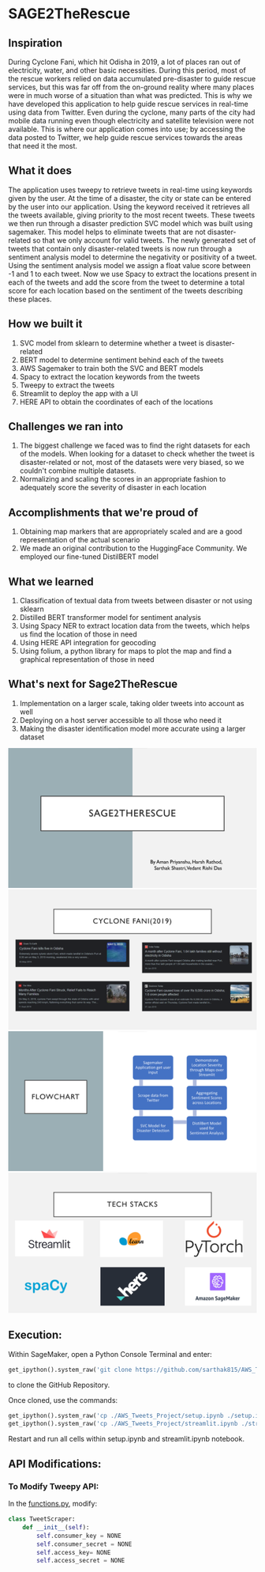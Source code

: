 # SAGE2TheRescue

## Inspiration
During Cyclone Fani, which hit Odisha in 2019, a lot of places ran out of electricity, water, and other basic necessities. During this period, most of the rescue workers relied on data accumulated pre-disaster to guide rescue services, but this was far off from the on-ground reality where many places were in much worse of a situation than what was predicted. This is why we have developed this application to help guide rescue services in real-time using data from Twitter. Even during the cyclone, many parts of the city had mobile data running even though electricity and satellite television were not available. This is where our application comes into use; by accessing the data posted to Twitter, we help guide rescue services towards the areas that need it the most.


## What it does
The application uses tweepy to retrieve tweets in real-time using keywords given by the user. At the time of a disaster, the city or state can be entered by the user into our application. Using the keyword received it retrieves all the tweets available, giving priority to the most recent tweets. These tweets we then run through a disaster prediction SVC model which was built using sagemaker. This model helps to eliminate tweets that are not disaster-related so that we only account for valid tweets. The newly generated set of tweets that contain only disaster-related tweets is now run through a sentiment analysis model to determine the negativity or positivity of a tweet. Using the sentiment analysis model we assign a float value score between -1 and 1 to each tweet. Now we use Spacy to extract the locations present in each of the tweets and add the score from the tweet to determine a total score for each location based on the sentiment of the tweets describing these places.


## How we built it
1. SVC model from sklearn to determine whether a tweet is disaster-related
2. BERT model to determine sentiment behind each of the tweets
3. AWS Sagemaker to train both the SVC and BERT models
4. Spacy to extract the location keywords from the tweets
5. Tweepy to extract the tweets
6. Streamlit to deploy the app with a UI
7. HERE API to obtain the coordinates of each of the locations


## Challenges we ran into
1. The biggest challenge we faced was to find the right datasets for each of the models. When looking for a dataset to check whether the tweet is disaster-related or not, most of the datasets were very biased, so we couldn't combine multiple datasets.
2. Normalizing and scaling the scores in an appropriate fashion to adequately score the severity of disaster in each location


## Accomplishments that we're proud of
1. Obtaining map markers that are appropriately scaled and are a good representation of the actual scenario
2.  We made an original contribution to the HuggingFace Community. We employed our fine-tuned DistilBERT model


## What we learned
1. Classification of textual data from tweets between disaster or not using sklearn
1. Distilled BERT transformer model for sentiment analysis
2. Using Spacy NER to extract location data from the tweets, which helps us find the location of those in need
3. Using HERE API integration for geocoding 
4. Using folium, a python library for maps to plot the map and find a graphical representation of those in need


## What's next for Sage2TheRescue
1. Implementation on a larger scale, taking older tweets into account as well
2. Deploying on a host server accessible to all those who need it
3. Making the disaster identification model more accurate using a larger dataset

![1](/images/1.png)
![2](/images/2.png)
![3](/images/3.png)
![4](/images/4.png)

## Execution:

Within SageMaker, open a Python Console Terminal and enter:
```py
get_ipython().system_raw('git clone https://github.com/sarthak815/AWS_Tweets_Project.git')
```
to clone the GitHub Repository.

Once cloned, use the commands:
```py
get_ipython().system_raw('cp ./AWS_Tweets_Project/setup.ipynb ./setup.ipynb')
get_ipython().system_raw('cp ./AWS_Tweets_Project/streamlit.ipynb ./streamlit.ipynb')
```

Restart and run all cells within setup.ipynb and streamlit.ipynb notebook.

## API Modifications:
### To Modify Tweepy API:

In the [functions.py](https://github.com/sarthak815/sage2therescue/blob/main/streamlit/functions.py), modify:

```py
class TweetScraper:
    def __init__(self):
        self.consumer_key = NONE
        self.consumer_secret = NONE
        self.access_key= NONE
        self.access_secret = NONE
```
